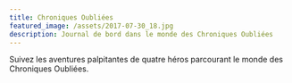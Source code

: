 ```yaml
---
title: Chroniques Oubliées
featured_image: /assets/2017-07-30_18.jpg
description: Journal de bord dans le monde des Chroniques Oubliées
---
```


Suivez les aventures palpitantes de quatre héros parcourant le monde des Chroniques Oubliées.
